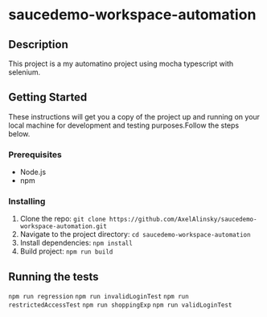# saucedemo-workspace-automation

## Description

This project is a my automatino project using mocha typescript with selenium.

## Getting Started

These instructions will get you a copy of the project up and running on your local machine for development and testing purposes.Follow the steps below.

### Prerequisites

- Node.js
- npm

### Installing

1. Clone the repo: `git clone https://github.com/AxelAlinsky/saucedemo-workspace-automation.git`
2. Navigate to the project directory: `cd saucedemo-workspace-automation`
3. Install dependencies: `npm install`
4. Build project: `npm run build`

## Running the tests

`npm run regression`
`npm run invalidLoginTest`
`npm run restrictedAccessTest`
`npm run shoppingExp`
`npm run validLoginTest`